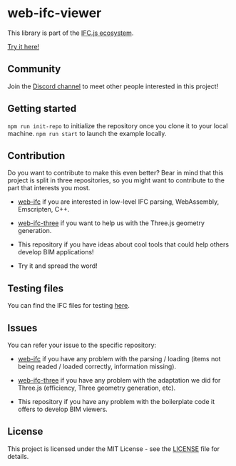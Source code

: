 # web-ifc-viewer

This library is part of the [IFC.js ecosystem](https://agviegas.github.io/ifcjs-docs/#/).

[Try it here!](https://agviegas.github.io/web-ifc-viewer/example)

## Community

Join the [Discord channel](https://discord.gg/g7Uzn2KSwB) to meet other people interested in this project!

## Getting started

`npm run init-repo` to initialize the repository once you clone it to your local machine.
`npm run start` to launch the example locally.

## Contribution

Do you want to contribute to make this even better? Bear in mind that this project is split in three repositories, so you might want to contribute to the part that interests you most.

- [web-ifc](https://github.com/tomvandig/web-ifc) if you are interested in low-level IFC parsing, WebAssembly, Emscripten, C++.

- [web-ifc-three](https://github.com/tomvandig/web-ifc-three) if you want to help us with the Three.js geometry generation.

- This repository if you have ideas about cool tools that could help others develop BIM applications!

- Try it and spread the word!

## Testing files

You can find the IFC files for testing [here](https://github.com/agviegas/test-ifc-files).

## Issues

You can refer your issue to the specific repository: 

- [web-ifc](https://github.com/tomvandig/web-ifc) if you have any problem with the parsing / loading (items not being readed / loaded correctly, information missing).

- [web-ifc-three](https://github.com/tomvandig/web-ifc-three) if you have any problem with the adaptation we did for Three.js (efficiency, Three geometry generation, etc).

- This repository if you have any problem with the boilerplate code it offers to develop BIM viewers.

## License

This project is licensed under the MIT License - see the [LICENSE](LICENSE) file for details.
